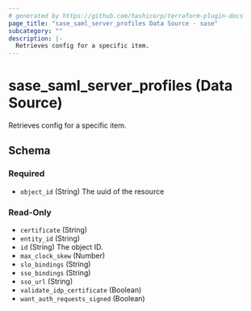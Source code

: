 ```yaml
---
# generated by https://github.com/hashicorp/terraform-plugin-docs
page_title: "sase_saml_server_profiles Data Source - sase"
subcategory: ""
description: |-
  Retrieves config for a specific item.
---
```


# sase_saml_server_profiles (Data Source)

Retrieves config for a specific item.



<!-- schema generated by tfplugindocs -->
## Schema

### Required

- `object_id` (String) The uuid of the resource

### Read-Only

- `certificate` (String)
- `entity_id` (String)
- `id` (String) The object ID.
- `max_clock_skew` (Number)
- `slo_bindings` (String)
- `sso_bindings` (String)
- `sso_url` (String)
- `validate_idp_certificate` (Boolean)
- `want_auth_requests_signed` (Boolean)


